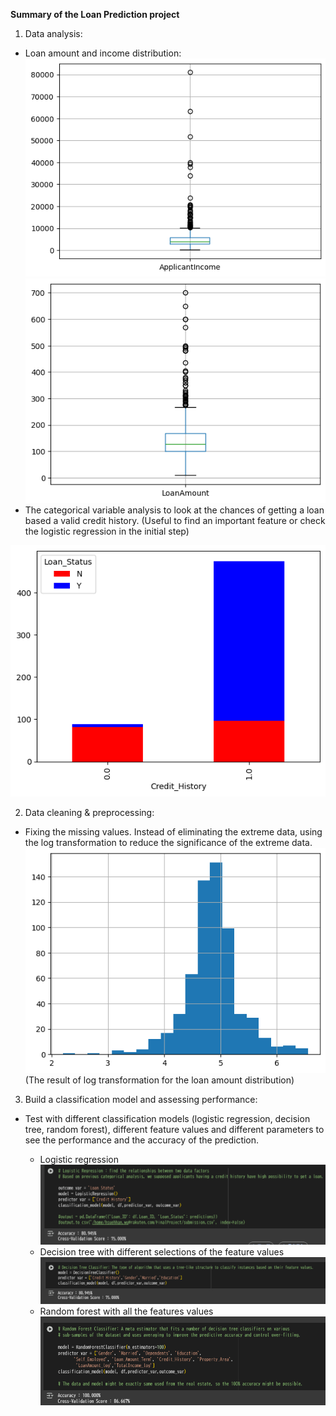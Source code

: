 **Summary of the Loan Prediction project**

1. Data analysis:
- Loan amount and income distribution:  
![Income Distribution](img\income_distribution.png "Income Distribution")     
![Loan Distribution](img\loan_distribution.png "Loan Distribution")     
- The categorical variable analysis to look at the chances of getting a loan based a valid credit history. 
(Useful to find an important feature or check the logistic regression in the initial step)

![Credit Histry](img\credit_histry.png "Credit Histry")

  
2. Data cleaning & preprocessing:

- Fixing the missing values.
Instead of eliminating the extreme data, using the log transformation to reduce the significance of the extreme data.
![Log Transformation](img\log_transformation.png "Log Transformation")
(The result of log transformation for the loan amount distribution)

3. Build a classification model and assessing performance:

- Test with different classification models (logistic regression, decision tree, random forest), different feature values and different parameters to see the performance and the accuracy of the prediction.
 
    - Logistic regression
  ![Logistic regression](img\accuracy_logistic_regression.png "Logistic regression")
    - Decision tree with different selections of the feature values
![Decision Tree](img\accuracy_decision_tree.png "accuracy_decision_tree")
    - Random forest with all the features values
    ![Random Forest](img\accuracy_random_forest.png "Random Forest")

